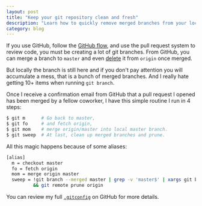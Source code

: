 ```yaml
---
layout: post
title: "Keep your git repository clean and fresh"
description: "Learn how to quickly remove merged branches from your local repository once your pull request has been approved on GitHub"
category: blog
---
```


If you use GitHub, follow the [GitHub flow](http://scottchacon.com/2011/08/31/github-flow.html),
and use the pull request system to review code, you must
be creating a lot of git branches. From GitHub, you can merge a branch to `master` and
even [delete](https://github.com/blog/1335-tidying-up-after-pull-requests) it from `origin` once merged.

But locally the branch is still here and if you don't pay attention you will accumulate
a mess, that is a bunch of merged branches. And I really hate getting 10+ items
when running `git branch`.

Once I receive a confirmation email from GitHub that a pull request I opened has been merged
by a fellow coworker, I have this simple routine I run in 4 steps:

```bash
$ git m      # Go back to master,
$ git fo     # and fetch origin,
$ git mom    # merge origin/master into local master branch.
$ git sweep  # At last, clean up merged branches and prune.
```

All this magic happens because of some aliases:

```bash
[alias]
  m = checkout master
  fo = fetch origin
  mom = merge origin master
  sweep = !git branch --merged master | grep -v 'master$' | xargs git branch -d\
          && git remote prune origin
```

You can review my full [`.gitconfig`](https://github.com/ssaunier/dotfiles/blob/master/gitconfig)
on GitHub for more details.